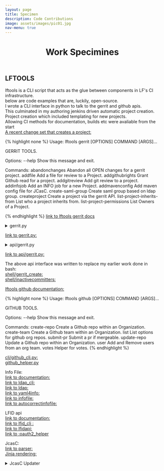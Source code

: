 ```yaml
---
layout: page
title: Specimen
description: Code Contributions
image: assets/images/pic01.jpg
nav-menu: true
---
```



<!-- Main
<div id="main" class="alt">
<section id="one">
	<div class="inner">
<p>Here are some code snippits with links to their souce on github</p>
-->


<header class="major">
  <h1>Work Specimines</h1>
</header>

LFTOOLS
-------

lftools is a CLI script that acts as the glue between components in LF's CI infrastructure.<br>
below are code examples that are, luckily, open-source.<br>
I wrote a CLI interface in python to talk to the gerrit and github apis.<br>
This culminated in my authoring jenkins driven automatic project creation.<br>
Project creation which included templating for new projects.<br>
Allowing CI methods for documentation, builds etc were avaliable from the start<br>
[A recent change set that creates a project:](https://gerrit.linuxfoundation.org/infra/c/releng/info-master/+/69945)

{% highlight none %}
Usage: lftools gerrit [OPTIONS] COMMAND [ARGS]...

  GERRIT TOOLS.

Options:
  --help  Show this message and exit.

Commands:
  abandonchanges              Abandon all OPEN changes for a gerrit project.
  addfile                     Add a file for review to a Project.
  addgithubrights             Grant Github read for a project.
  addgitreview                Add git review to a project.
  addinfojob                  Add an INFO job for a new Project.
  addmavenconfig              Add maven config file for JCasC.
  create-saml-group           Create saml group based on ldap group.
  createproject               Create a project via the gerrit API.
  list-project-inherits-from  List who a project inherits from.
  list-project-permissions    List Owners of a Project.

{% endhighlight %}
[link to lftools gerrit docs](https://docs.releng.linuxfoundation.org/projects/lftools/en/latest/commands/gerrit.html)

<details>
<summary> gerrit.py </summary>

{% highlight python %}
#!/usr/bin/env python3
# SPDX-License-Identifier: EPL-1.0
##############################################################################
# Copyright (c) 2018 The Linux Foundation and others.
#
# All rights reserved. This program and the accompanying materials
# are made available under the terms of the Eclipse Public License v1.0
# which accompanies this distribution, and is available at
# http://www.eclipse.org/legal/epl-v10.html
##############################################################################
"""Create a gerrit project."""

from __future__ import print_function

import logging
from pprint import pformat

import click

from lftools.api.endpoints import gerrit
from lftools.git.gerrit import Gerrit as git_gerrit

log = logging.getLogger(__name__)


@click.group()
@click.pass_context
def gerrit_cli(ctx):
    """GERRIT TOOLS."""
    pass


@click.command(name="addfile")
@click.argument("gerrit_fqdn")
@click.argument("gerrit_project")
@click.argument("filename")
@click.option("--issue_id", type=str, required=False, help="For projects that enforce an issue id for changesets")
@click.option("--file_location", type=str, required=False, help="File path within the repository")
@click.pass_context
def addfile(ctx, gerrit_fqdn, gerrit_project, filename, issue_id, file_location):
    """Add a file for review to a Project.

    Requires gerrit directory.

    Example:

    gerrit_url gerrit.o-ran-sc.org/r
    gerrit_project test/test1
    """
    g = gerrit.Gerrit(fqdn=gerrit_fqdn)
    data = g.add_file(gerrit_fqdn, gerrit_project, filename, issue_id, file_location)
    log.info(pformat(data))


@click.command(name="addinfojob")
@click.argument("gerrit_fqdn")
@click.argument("gerrit_project")
@click.argument("jjbrepo")
@click.option("--issue_id", type=str, required=False, help="For projects that enforce an issue id for changesets")
@click.option("--agent", type=str, required=False, help="Specify the Jenkins agent label to run the job on")
@click.pass_context
def addinfojob(ctx, gerrit_fqdn, gerrit_project, jjbrepo, issue_id, agent):
    """Add an INFO job for a new Project.

    Adds info verify jenkins job for project.
    result['id'] can be used to ammend a review
    so that multiple projects can have info jobs added
    in a single review

    Example:

    gerrit_url gerrit.o-ran-sc.org/r
    gerrit_project test/test1
    jjbrepo ci-mangement
    """
    git = git_gerrit(fqdn=gerrit_fqdn, project=jjbrepo)
    git.add_info_job(gerrit_fqdn, gerrit_project, issue_id, agent)


@click.command(name="addgitreview")
@click.argument("gerrit_fqdn")
@click.argument("gerrit_project")
@click.option("--issue_id", type=str, required=False, help="For projects that enforce an issue id for changesets")
@click.pass_context
def addgitreview(ctx, gerrit_fqdn, gerrit_project, issue_id):
    """Add git review to a project.

    Example:
    gerrit_url gerrit.o-ran-sc.org
    gerrit_project test/test1
    """
    git = git_gerrit(fqdn=gerrit_fqdn, project=gerrit_project)
    git.add_git_review(gerrit_fqdn, gerrit_project, issue_id)


@click.command(name="addgithubrights")
@click.argument("gerrit_fqdn")
@click.argument("gerrit_project")
@click.pass_context
def addgithubrights(ctx, gerrit_fqdn, gerrit_project):
    """Grant Github read for a project.

    gerrit_url gerrit.o-ran-sc.org
    gerrit_project test/test1
    """
    g = gerrit.Gerrit(fqdn=gerrit_fqdn)
    data = g.add_github_rights(gerrit_fqdn, gerrit_project)
    log.info(pformat(data))


@click.command(name="abandonchanges")
@click.argument("gerrit_fqdn")
@click.argument("gerrit_project")
@click.pass_context
def abandonchanges(ctx, gerrit_fqdn, gerrit_project):
    """Abandon all OPEN changes for a gerrit project.

    gerrit_url gerrit.o-ran-sc.org
    gerrit_project test/test1
    """
    g = gerrit.Gerrit(fqdn=gerrit_fqdn)
    data = g.abandon_changes(gerrit_fqdn, gerrit_project)
    log.info(pformat(data))


# Creates a gerrit project if project does not exist and adds ldap group as owner.
# Limits: does not support inherited permissions from other than All-Projects.
@click.command(name="createproject")
@click.argument("gerrit_fqdn")
@click.argument("gerrit_project")
@click.argument("ldap_group")
@click.option("--description", type=str, required=True, help="Project Description")
@click.option("--check", is_flag=True, help="just check if the project exists")
@click.pass_context
def createproject(ctx, gerrit_fqdn, gerrit_project, ldap_group, description, check):
    """Create a project via the gerrit API.

    Creates a gerrit project.
    Sets ldap group as owner.

    Example:

    gerrit_url gerrit.o-ran-sc.org/r
    gerrit_project test/test1
    ldap_group oran-gerrit-test-test1-committers

    """
    g = gerrit.Gerrit(fqdn=gerrit_fqdn)
    data = g.create_project(gerrit_fqdn, gerrit_project, ldap_group, description, check)
    log.info(pformat(data))


@click.command(name="create-saml-group")
@click.argument("gerrit_fqdn")
@click.argument("ldap_group")
@click.pass_context
def create_saml_group(ctx, gerrit_fqdn, ldap_group):
    """Create saml group based on ldap group."""
    g = gerrit.Gerrit(fqdn=gerrit_fqdn)
    data = g.create_saml_group(gerrit_fqdn, ldap_group)
    log.info(pformat(data))


@click.command(name="list-project-permissions")
@click.argument("gerrit_fqdn")
@click.argument("project")
@click.pass_context
def list_project_permissions(ctx, gerrit_fqdn, project):
    """List Owners of a Project."""
    g = gerrit.Gerrit(fqdn=gerrit_fqdn)
    data = g.list_project_permissions(project)
    for ldap_group in data:
        log.info(pformat(ldap_group))


@click.command(name="list-project-inherits-from")
@click.argument("gerrit_fqdn")
@click.argument("gerrit_project")
@click.pass_context
def list_project_inherits_from(ctx, gerrit_fqdn, gerrit_project):
    """List who a project inherits from."""
    g = gerrit.Gerrit(fqdn=gerrit_fqdn)
    data = g.list_project_inherits_from(gerrit_project)
    log.info(data)


@click.command(name="addmavenconfig")
@click.argument("gerrit_fqdn")
@click.argument("gerrit_project")
@click.argument("jjbrepo")
@click.option("--issue_id", type=str, required=False, help="For projects that enforce an issue id for changesets")
@click.option("--nexus3", type=str, required=False, help="Specify a Nexus 3 server, e.g. nexus3.example.org")
@click.option(
    "--nexus3_ports",
    type=str,
    required=False,
    help="Comma-separated list of ports supported by the Nexus 3 server specified",
)
@click.pass_context
def addmavenconfig(ctx, gerrit_fqdn, gerrit_project, jjbrepo, issue_id, nexus3, nexus3_ports):
    """Add maven config file for JCasC.

    \b
    The following options can be set in the gerrit server's entry in lftools.ini:
      * default_servers: Comma-separated list of servers using the <projectname>
        credential. Default: releases,snapshots,staging,site
      * additional_credentials: JSON-formatted string containing
        servername:credentialname pairings. This should be on a single line,
        without quotes surrounding the string.
      * nexus3: The nexus3 server url for a given project.
      * nexus3_ports: Comma-separated list of ports used by Nexus3.
        Default: 10001,10002,10003,10004

    \f
    The 'b' escape character above disables auto-formatting, so that the help
    text will follow the exact formatting used here. The 'f' escape is to keep
    this from appearing in the --help text.
    https://click.palletsprojects.com/en/latest/documentation/
    """
    git = git_gerrit(fqdn=gerrit_fqdn, project=jjbrepo)
    git.add_maven_config(gerrit_fqdn, gerrit_project, issue_id, nexus3, nexus3_ports)


gerrit_cli.add_command(addinfojob)
gerrit_cli.add_command(addfile)
gerrit_cli.add_command(addgitreview)
gerrit_cli.add_command(addgithubrights)
gerrit_cli.add_command(createproject)
gerrit_cli.add_command(abandonchanges)
gerrit_cli.add_command(create_saml_group)
gerrit_cli.add_command(list_project_permissions)
gerrit_cli.add_command(list_project_inherits_from)
gerrit_cli.add_command(addmavenconfig)
{% endhighlight %}
</details>

[link to gerrit.py:](https://github.com/lfit/releng-lftools/blob/master/lftools/cli/gerrit.py)

<details>
<summary>
api/gerrit.py
</summary>
{% highlight python %}

# SPDX-License-Identifier: EPL-1.0
##############################################################################
# Copyright (c) 2019 The Linux Foundation and others.
#
# All rights reserved. This program and the accompanying materials
# are made available under the terms of the Eclipse Public License v1.0
# which accompanies this distribution, and is available at
# http://www.eclipse.org/legal/epl-v10.html
##############################################################################

"""Gerrit REST API interface."""

import json
import logging
import os
import time
import urllib

import lftools.api.client as client
from lftools import config

log = logging.getLogger(__name__)


class Gerrit(client.RestApi):
    """API endpoint wrapper for Gerrit.

    Be sure to always include the trailing "/" when adding
    new methods.
    """

    def __init__(self, **params):
        """Initialize the class."""
        self.params = params
        self.fqdn = self.params["fqdn"]
        if "creds" not in self.params:
            creds = {
                "authtype": "basic",
                "username": config.get_setting(self.fqdn, "username"),
                "password": config.get_setting(self.fqdn, "password"),
                "endpoint": config.get_setting(self.fqdn, "endpoint"),
            }
            params["creds"] = creds

        super(Gerrit, self).__init__(**params)

    def add_file(self, fqdn, gerrit_project, filename, issue_id, file_location, **kwargs):
        """Add a file for review to a Project.

        File can be sourced from any location
        but only lands in the root of the repo.
        unless file_location is specified
        Example:

        gerrit_url gerrit.o-ran-sc.org
        gerrit_project test/test1
        filename /tmp/INFO.yaml
        file_location="somedir/example-INFO.yaml"
        """
        signed_off_by = config.get_setting(fqdn, "sob")
        basename = os.path.basename(filename)
        payload = self.create_change(basename, gerrit_project, issue_id, signed_off_by)

        if file_location:
            file_location = urllib.parse.quote(file_location, safe="", encoding=None, errors=None)
            basename = file_location
        log.info(payload)

        access_str = "changes/"
        result = self.post(access_str, data=payload)[1]
        log.info(result["id"])
        changeid = result["id"]

        my_file = open(filename)
        my_file_size = os.stat(filename)
        headers = {"Content-Type": "text/plain", "Content-length": "{}".format(my_file_size)}
        self.r.headers.update(headers)
        access_str = "changes/{}/edit/{}".format(changeid, basename)
        payload = my_file
        result = self.put(access_str, data=payload)
        log.info(result)

        access_str = "changes/{}/edit:publish".format(changeid)
        headers = {"Content-Type": "application/json; charset=UTF-8"}
        self.r.headers.update(headers)
        payload = json.dumps(
            {
                "notify": "NONE",
            }
        )
        result = self.post(access_str, data=payload)
        return result
        ##############################################################

    def add_info_job(self, fqdn, gerrit_project, jjbrepo, reviewid, issue_id, **kwargs):
        """Add an INFO job for a new Project.

        Adds info verify jenkins job for project.
        result['id'] can be used to ammend a review
        so that multiple projects can have info jobs added
        in a single review

        Example:

        fqdn gerrit.o-ran-sc.org
        gerrit_project test/test1
        jjbrepo ci-mangement
        """
        ###############################################################
        # Setup
        signed_off_by = config.get_setting(fqdn, "sob")
        gerrit_project_dashed = gerrit_project.replace("/", "-")
        filename = "{}.yaml".format(gerrit_project_dashed)

        if not reviewid:
            payload = self.create_change(filename, jjbrepo, issue_id, signed_off_by)
            log.info(payload)
            access_str = "changes/"
            result = self.post(access_str, data=payload)[1]
            log.info(result)
            log.info(result["id"])
            changeid = result["id"]
        else:
            changeid = reviewid

        if fqdn == "gerrit.o-ran-sc.org":
            buildnode = "centos7-builder-1c-1g"
        else:
            buildnode = "centos7-builder-2c-1g"

        my_inline_file = """---
- project:
    name: {0}-project-view
    project-name: {0}
    views:
      - project-view\n
- project:
    name: {0}-info
    project: {1}
    project-name: {0}
    build-node: {2}
    jobs:
      - gerrit-info-yaml-verify\n""".format(
            gerrit_project_dashed, gerrit_project, buildnode
        )
        my_inline_file_size = len(my_inline_file.encode("utf-8"))
        headers = {"Content-Type": "text/plain", "Content-length": "{}".format(my_inline_file_size)}
        self.r.headers.update(headers)
        access_str = "changes/{0}/edit/jjb%2F{1}%2F{1}.yaml".format(changeid, gerrit_project_dashed)
        payload = my_inline_file
        log.info(access_str)
        result = self.put(access_str, data=payload)
        log.info(result)

        access_str = "changes/{}/edit:publish".format(changeid)
        headers = {"Content-Type": "application/json; charset=UTF-8"}
        self.r.headers.update(headers)
        payload = json.dumps(
            {
                "notify": "NONE",
            }
        )
        result = self.post(access_str, data=payload)
        log.info(result)
        return result

    def vote_on_change(self, fqdn, gerrit_project, changeid, **kwargs):
        """Helper that votes on a change.

        POST /changes/{change-id}/revisions/{revision-id}/review
        """
        log.info(fqdn, gerrit_project, changeid)
        access_str = "changes/{}/revisions/2/review".format(changeid)
        headers = {"Content-Type": "application/json; charset=UTF-8"}
        self.r.headers.update(headers)
        payload = json.dumps(
            {
                "tag": "automation",
                "message": "Vote on file",
                "labels": {
                    "Verified": +1,
                    "Code-Review": +2,
                },
            }
        )

        result = self.post(access_str, data=payload)
        # Code for projects that don't allow self merge.
        if config.get_setting(self.fqdn + ".second"):
            second_username = config.get_setting(self.fqdn + ".second", "username")
            second_password = config.get_setting(self.fqdn + ".second", "password")
            self.r.auth = (second_username, second_password)
            result = self.post(access_str, data=payload)
            self.r.auth = (self.username, self.password)
        return result

    def submit_change(self, fqdn, gerrit_project, changeid, payload, **kwargs):
        """Method so submit a change."""
        # submit a change id
        access_str = "changes/{}/submit".format(changeid)
        log.info(access_str)
        headers = {"Content-Type": "application/json; charset=UTF-8"}
        self.r.headers.update(headers)
        result = self.post(access_str, data=payload)
        return result

    def abandon_changes(self, fqdn, gerrit_project, **kwargs):
        """."""
        gerrit_project_encoded = urllib.parse.quote(gerrit_project, safe="", encoding=None, errors=None)
        access_str = "changes/?q=project:{}".format(gerrit_project_encoded)
        log.info(access_str)
        headers = {"Content-Type": "application/json; charset=UTF-8"}
        self.r.headers.update(headers)
        result = self.get(access_str)[1]
        payload = {"message": "Abandoned by automation"}
        for id in result:
            if (id["status"]) == "NEW":
                id = id["id"]
                access_str = "changes/{}/abandon".format(id)
                log.info(access_str)
                result = self.post(access_str, data=payload)[1]
                return result

    def create_change(self, filename, gerrit_project, issue_id, signed_off_by, **kwargs):
        """Method to create a gerrit change."""
        if issue_id:
            subject = "Automation adds {0}\n\nIssue-ID: {1}\n\nSigned-off-by: {2}".format(
                filename, issue_id, signed_off_by
            )
        else:
            subject = "Automation adds {0}\n\nSigned-off-by: {1}".format(filename, signed_off_by)
        payload = json.dumps(
            {
                "project": "{}".format(gerrit_project),
                "subject": "{}".format(subject),
                "branch": "master",
            }
        )
        return payload

    def sanity_check(self, fqdn, gerrit_project, **kwargs):
        """Perform a sanity check."""
        # Sanity check
        gerrit_project_encoded = urllib.parse.quote(gerrit_project, safe="", encoding=None, errors=None)
        mylist = ["projects/", "projects/{}".format(gerrit_project_encoded)]
        for access_str in mylist:
            log.info(access_str)
            try:
                result = self.get(access_str)[1]
            except Exception:
                log.info("Not found {}".format(access_str))
                exit(1)
            log.info("found {} {}".format(access_str, mylist))
        return result

    def add_git_review(self, fqdn, gerrit_project, issue_id, **kwargs):
        """Add and Submit a .gitreview for a project.

        Example:

        fqdn gerrit.o-ran-sc.org
        gerrit_project test/test1
        issue_id: CIMAN-33
        """
        signed_off_by = config.get_setting(fqdn, "sob")
        self.sanity_check(fqdn, gerrit_project)

        ###############################################################
        # Create A change set.
        filename = ".gitreview"
        payload = self.create_change(filename, gerrit_project, issue_id, signed_off_by)
        log.info(payload)

        access_str = "changes/"
        result = self.post(access_str, data=payload)[1]
        log.info(result)
        changeid = result["id"]

        ###############################################################
        # Add a file to a change set.
        my_inline_file = """
        [gerrit]
        host={0}
        port=29418
        project={1}
        defaultbranch=master
        """.format(
            fqdn, gerrit_project
        )
        my_inline_file_size = len(my_inline_file.encode("utf-8"))
        headers = {"Content-Type": "text/plain", "Content-length": "{}".format(my_inline_file_size)}
        self.r.headers.update(headers)
        access_str = "changes/{}/edit/{}".format(changeid, filename)
        payload = my_inline_file
        result = self.put(access_str, data=payload)

        if result.status_code == 409:
            log.info(result)
            log.info("Conflict detected exiting")
            exit(0)

        else:
            access_str = "changes/{}/edit:publish".format(changeid)
            headers = {"Content-Type": "application/json; charset=UTF-8"}
            self.r.headers.update(headers)
            payload = json.dumps(
                {
                    "notify": "NONE",
                }
            )
            result = self.post(access_str, data=payload)
            log.info(result)

            result = self.vote_on_change(fqdn, gerrit_project, changeid)
            log.info(result)

            time.sleep(5)
            result = self.submit_change(fqdn, gerrit_project, changeid, payload)
            log.info(result)

    def create_saml_group(self, fqdn, ldap_group, **kwargs):
        """Create saml group from ldap group."""
        ###############################################################
        payload = json.dumps({"visible_to_all": "false"})
        saml_group = "saml/{}".format(ldap_group)
        saml_group_encoded = urllib.parse.quote(saml_group, safe="", encoding=None, errors=None)
        access_str = "groups/{}".format(saml_group_encoded)
        log.info("Encoded SAML group name: {}".format(saml_group_encoded))
        result = self.put(access_str, data=payload)
        return result

    def add_github_rights(self, fqdn, gerrit_project, **kwargs):
        """Grant github read to a project."""
        ###############################################################
        # Github Rights

        gerrit_project_encoded = urllib.parse.quote(gerrit_project, safe="", encoding=None, errors=None)
        # GET /groups/?m=test%2F HTTP/1.0
        access_str = "groups/?m=GitHub%20Replication"
        log.info(access_str)
        result = self.get(access_str)[1]
        time.sleep(5)
        githubid = result["GitHub Replication"]["id"]
        log.info(githubid)

        # POST /projects/MyProject/access HTTP/1.0
        if githubid:
            payload = json.dumps(
                {
                    "add": {
                        "refs/*": {
                            "permissions": {
                                "read": {"rules": {"{}".format(githubid): {"action": "{}".format("ALLOW")}}}
                            }
                        }
                    }
                }
            )
            access_str = "projects/{}/access".format(gerrit_project_encoded)
            result = self.post(access_str, data=payload)[1]
            pretty = json.dumps(result, indent=4, sort_keys=True)
            log.info(pretty)
        else:
            log.info("Error no githubid found")

    def create_project(self, fqdn, gerrit_project, ldap_group, description, check):
        """Create a project via the gerrit API.

        Creates a gerrit project.
        Converts ldap group to saml group and sets as owner.

        Example:

        gerrit_url gerrit.o-ran-sc.org/r
        gerrit_project test/test1
        ldap_group oran-gerrit-test-test1-committers
        --description="This is a demo project"

        """
        gerrit_project = urllib.parse.quote(gerrit_project, safe="", encoding=None, errors=None)

        access_str = "projects/{}".format(gerrit_project)

        result = self.get(access_str)[0]
        if result.status_code == 404:
            log.info(result)
            log.info("Project not found.")
            projectexists = False

        elif result.status_code == 401:
            log.info(result)
            log.info("Unauthorized.")
            exit(1)

        else:
            log.info("found {}".format(access_str))
            log.info(result)
            projectexists = True

        if projectexists:
            log.info("Project already exists")
            exit(1)
        if check:
            exit(0)

        saml_group = "saml/{}".format(ldap_group)
        log.info("SAML group name: {}".format(saml_group))

        access_str = "projects/{}".format(gerrit_project)
        payload = json.dumps(
            {
                "description": "{}".format(description),
                "submit_type": "INHERIT",
                "create_empty_commit": "True",
                "owners": ["{}".format(saml_group)],
            }
        )

        log.info(payload)
        result = self.put(access_str, data=payload)
        return result

    def list_project_permissions(self, project):
        """List a projects owners."""
        result = self.get("access/?project={}".format(project))[1][project]["local"]
        group_list = []
        for k, v in result.items():
            for kk, vv in result[k]["permissions"]["owner"]["rules"].items():
                group_list.append(kk.replace("ldap:cn=", "").replace(",ou=Groups,dc=freestandards,dc=org", ""))
        return group_list

    def list_project_inherits_from(self, gerrit_project):
        """List who a project inherits from."""
        gerrit_project = urllib.parse.quote(gerrit_project, safe="", encoding=None, errors=None)
        result = self.get("projects/{}/access".format(gerrit_project))[1]
        inherits = result["inherits_from"]["id"]
        return inherits

{% endhighlight %}
</details>


[link to api/gerrit.py:](https://github.com/lfit/releng-lftools/blob/master/lftools/api/endpoints/gerrit.py)

The above api interface was written to replace my earlier work done in bash:<br>
[shell/gerrit_create:](https://github.com/lfit/releng-lftools/blob/master/shell/gerrit_create)<br>
[shell/inactivecommitters:](https://github.com/lfit/releng-lftools/blob/master/shell/inactivecommitters)



[lftools github documentation:](https://docs.releng.linuxfoundation.org/projects/lftools/en/latest/commands/github.html)

{% highlight none %}
Usage: lftools github [OPTIONS] COMMAND [ARGS]...

  GITHUB TOOLS.

Options:
  --help  Show this message and exit.

Commands:
  create-repo  Create a Github repo within an Organization.
  create-team  Create a Github team within an Organization.
  list         List options for github org repos.
  submit-pr    Submit a pr if mergeable.
  update-repo  Update a Github repo within an Organization.
  user         Add and Remove users from an org team.
  votes        Helper for votes.
{% endhighlight %}

[cli/github_cli.py:](https://github.com/lfit/releng-lftools/blob/master/lftools/cli/github_cli.py)<br>
[github_helper.py](https://github.com/lfit/releng-lftools/blob/master/lftools/github_helper.py)<br>

Info File:<br>
[link to documentation:](https://docs.releng.linuxfoundation.org/projects/lftools/en/latest/commands/infofile.html)<br>
[link to ldap_cli:](https://github.com/lfit/releng-lftools/blob/master/lftools/cli/ldap_cli.py)<br>
[link to ldap:](https://github.com/lfit/releng-lftools/blob/master/lftools/ldap_cli.py)<br>
[link to yaml4info:](https://github.com/lfit/releng-lftools/blob/master/shell/yaml4info)<br>
[link to infofile:](https://github.com/lfit/releng-lftools/blob/master/lftools/cli/infofile.py)<br>
[link to autocorrectinfofile:](https://github.com/lfit/releng-lftools/blob/master/shell/autocorrectinfofile)<br>


LFID api<br>
[link to documentation:](https://docs.releng.linuxfoundation.org/projects/lftools/en/latest/commands/lfidapi.html)<br>
[link to lfid_cli :](https://github.com/lfit/releng-lftools/blob/master/lftools/cli/lfidapi.py)<br>
[link to lfidapi:](https://github.com/lfit/releng-lftools/blob/master/lftools/lfidapi.py)<br>
[link to :oauth2_helper](https://github.com/lfit/releng-lftools/blob/master/lftools/oauth2_helper.py)<br>

JcasC:<br>
[link to parser:](https://github.com/lfit/releng-global-jjb/blob/master/jenkins-admin/create_jenkins_global_env_vars.py)<br>
[Jinja rendering:](https://github.com/lfit/releng-global-jjb/blob/master/jenkins-admin/create_jenkins_clouds_openstack_yaml.py)<br>

<details>
<summary>
JcasC Updater
</summary>
{% highlight python %}
#!/bin/bash
# SPDX-License-Identifier: EPL-1.0
##############################################################################
# Copyright (c) 2020 The Linux Foundation and others.
#
# All rights reserved. This program and the accompanying materials
# are made available under the terms of the Eclipse Public License v1.0
# which accompanies this distribution, and is available at
# http://www.eclipse.org/legal/epl-v10.html
##############################################################################
set -euo pipefail

casc_d_dir="/var/lib/jenkins/casc.d/community.d/"
ci_man="/opt/ci-man-repo"

main() {
  cd "$1" || exit
  check_for_updates #Are there updates to the ci-man repo
  mktmpdir
  lf_venv
  global_env_vars
  detect_clouds
  if [[ "${#clouds[@]}" -gt 1 ]]; then
    merge_clouds "${clouds[@]%/*}"
  fi
  cp "$tmpdir"/*.yaml "$casc_d_dir"/
  echo "$casc_d_dir"
  create_groovy
  reload_casc
  echo "Cleaning up"
  rm "$groovyfile"
  rm -rf "$tmpdir"
  rm -rf "$tmpdirnomadyaml"
  rm -rf "$lf_venv"
  echo "INFO: Jcasc updated"
}

check_for_updates(){
  OLD_GIT_COMMIT=$(git rev-parse HEAD)
  git pull --quiet --recurse-submodules
  NEW_GIT_COMMIT=$(git rev-parse HEAD)
  if [[ "$OLD_GIT_COMMIT" != "$NEW_GIT_COMMIT" ]]; then

  jenkins_config_files=$(git diff-tree \
  -m --no-commit-id \
  -r "$NEW_GIT_COMMIT" "$OLD_GIT_COMMIT" \
  --name-only -- "jenkins-config/")

    if (( $(grep -c . <<<"$jenkins_config_files") > 0 )); then
      echo "INFO: Modified config files found: $jenkins_config_files"
    else
      exit 0 #No updates
    fi
  else
    exit 0 #No updates
  fi
}


lf_venv(){
  source global-jjb/jenkins-init-scripts/lf-env.sh
  lf-activate-venv lftools jinja2 ruamel.yaml
}

reload_casc() {
  lftools jenkins -s <%= @casc_jenkins_url_stripped %> groovy "$groovyfile"
}

merge_clouds(){
  yq3 m -a append "$tmpdir"/"$1".yaml "$tmpdir"/"$2".yaml > "$tmpdir"/clouds.yaml
  rm -f "$tmpdir"/"$1".yaml "$tmpdir"/"$2".yaml
}

mktmpdir(){
  tmpdir=$(mktemp -d)
  tmpdirnomadyaml=$(mktemp -d)
}

create_groovy() {
  groovyfile="$(mktemp)"
cat <<EOF > "$groovyfile"
import io.jenkins.plugins.casc.ConfigurationAsCode;
ConfigurationAsCode.get().configure()
EOF
}

global_env_vars() {
  if ! [[ -d $casc_d_dir ]]; then
    echo "casc.d dir '$casc_d_dir' not found."
    exit 1
  fi
  python global-jjb/jenkins-admin/create_jenkins_global_env_vars.py \
    --path=jenkins-config/ <% if @casc_jenkins_url_stripped.include? "sandbox" %>--sandbox<% end %>
}

nomad() {
  echo "$2 detected with name $1"
  ls "$cloud_path/$2/$1/"
  cloudcfg="$cloud_path/$2/$1/cloud.yaml"
  cloud_cfg_check "$cloudcfg"
  files=()
  cd "$cloud_path/$2/$1/" || exit
  while read -d $'\n'; do
     if [[ $REPLY =~ main.yaml ]];then
       cloudfile=$REPLY
     elif [[ $REPLY =~ sandbox.yaml ]];then
       sandboxfile=$REPLY
     elif [[ $REPLY =~ defaults.yaml ]];then
       defaultsfile=$REPLY
     else
       files+=("$REPLY")
     fi
  done < <(find . -name "*.yaml" )


  cp "${files[@]}" "$tmpdirnomadyaml"
  <% if @casc_jenkins_url_stripped.include? "sandbox" %>cloudfile="$sandboxfile"<% end %>
  cp $cloudfile "$tmpdirnomadyaml"
  cp $defaultsfile "$tmpdirnomadyaml"

  cd "$tmpdirnomadyaml" || exit

  for file in ${files[@]}; do
      yq3 merge "$file" "$defaultsfile" > tmpfile
      cp tmpfile "$file"
  done

  yq3 merge --arrays append "${files[@]}" > umerged.yaml
  yq3 p -- umerged.yaml  "jenkins.clouds[+] nomad" > nmerged.yaml
  yq3 m --arrays update "$cloudfile" nmerged.yaml > "$tmpdir/nomad.yaml"
  yq3 w --inplace -d'*' "$tmpdir/nomad.yaml" 'jenkins.clouds[0].nomad.templates[*].password' '<%= @nomad_dockerhub_password %>'
  cd -
  echo "Nomad jcasc updated"
}

openstack() {
  echo "$2 detected with name $1"
  ls "$cloud_path/$2/$1/"
  cloudcfg="$cloud_path/$2/$1/cloud.cfg"
  cloud_cfg_check "$cloudcfg"
  python global-jjb/jenkins-admin/create_jenkins_clouds_openstack_yaml.py \
    --path=jenkins-config/ <% if @casc_jenkins_url_stripped.include? "sandbox" %>--sandbox<% end %> \
    --name "$1" > "$tmpdir/openstack.yaml"

}

cloud_cfg_check(){
  if ! [[ -f $cloudcfg ]]; then
    echo "No cloud config found"
    exit 1
  fi
  echo "$cloudcfg cloud config found"
}

detect_clouds(){
  cloud_path="jenkins-config/clouds"
  if [[ -d "$cloud_path" ]]; then
    clouds=()
    while read -d $'\n'; do
      clouds+=("$REPLY")
    done < <(find "$cloud_path" -type d  | awk -F"/clouds/" '{ print $2 } ' | grep "/")
  fi

  #run functions based on cloud name
  for cloud in "${clouds[@]}"; do
    "${cloud%/*}" "${cloud##*/}" "${cloud%/*}"
  done
}

main $ci_man
{% endhighlight %}
</details>

